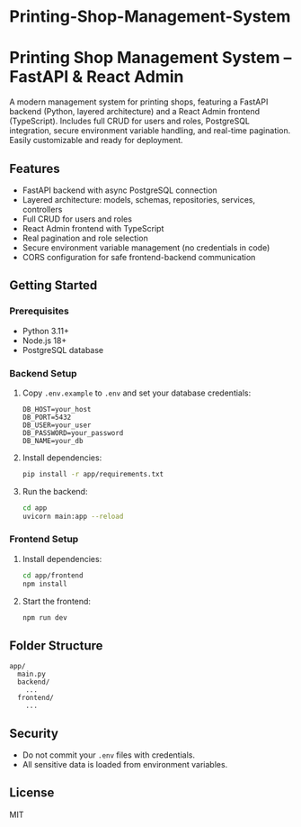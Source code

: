 # Printing-Shop-Management-System
# Printing Shop Management System – FastAPI & React Admin

A modern management system for printing shops, featuring a FastAPI backend (Python, layered architecture) and a React Admin frontend (TypeScript). Includes full CRUD for users and roles, PostgreSQL integration, secure environment variable handling, and real-time pagination. Easily customizable and ready for deployment.

## Features
- FastAPI backend with async PostgreSQL connection
- Layered architecture: models, schemas, repositories, services, controllers
- Full CRUD for users and roles
- React Admin frontend with TypeScript
- Real pagination and role selection
- Secure environment variable management (no credentials in code)
- CORS configuration for safe frontend-backend communication

## Getting Started

### Prerequisites
- Python 3.11+
- Node.js 18+
- PostgreSQL database

### Backend Setup
1. Copy `.env.example` to `.env` and set your database credentials:
   ```env
   DB_HOST=your_host
   DB_PORT=5432
   DB_USER=your_user
   DB_PASSWORD=your_password
   DB_NAME=your_db
   ```
2. Install dependencies:
   ```bash
   pip install -r app/requirements.txt
   ```
3. Run the backend:
   ```bash
   cd app
   uvicorn main:app --reload
   ```

### Frontend Setup
1. Install dependencies:
   ```bash
   cd app/frontend
   npm install
   ```
2. Start the frontend:
   ```bash
   npm run dev
   ```

## Folder Structure
```
app/
  main.py
  backend/
    ...
  frontend/
    ...
```

## Security
- Do not commit your `.env` files with credentials.
- All sensitive data is loaded from environment variables.

## License
MIT
